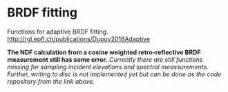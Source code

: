 # BRDF fitting

Functions for adaptive BRDF fitting.
http://rgl.epfl.ch/publications/Dupuy2018Adaptive


**The NDF calculation from a cosine weighted retro-reflective BRDF measurement still has some error.**
_Currently there are still functions missing for sampling incident elevations and spectral meassurements._
_Further, writing to disc is not implemented yet but can be done as the code repository from the link above._
